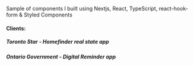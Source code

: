 

Sample of components I built using Nextjs, React, TypeScript, react-hook-form & Styled Components

#### Clients:
##### Toronto Star - Homefinder real state app
##### Ontario Government - Digital Reminder app

